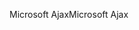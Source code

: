 <span data-ttu-id="a6017-101">Microsoft Ajax</span><span class="sxs-lookup"><span data-stu-id="a6017-101">Microsoft Ajax</span></span>